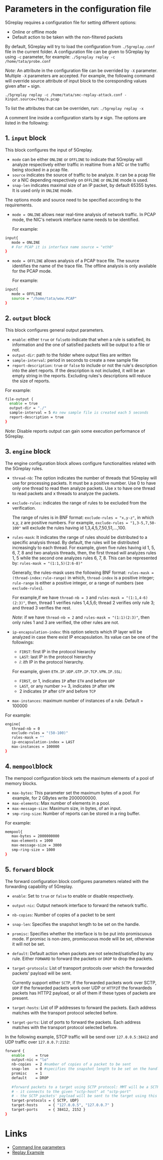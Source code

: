 # Parameters in the configuration file

5Greplay requires a configuration file for setting different options:

- Online or offline mode
- Default action to be taken with the non-filtered packets

By default, 5Greplay will try to load the configuration from `./5greplay.conf` file in the current folder. 
A configuration file can be given to 5Greplay by using `-c` parameter, for example:
`./5greplay replay -c /home/tata/probe.conf`

*Note*: An attribute in the configuration file can be overrided by `-X` parameter. 
Multiple `-X` parameters are accepted. For example, the following command will override source attribute of input block to the coresponding values given after `=` sign.

`./5greplay replay -c /home/tata/smc-replay-attack.conf -Xinput.source=/tmp/a.pcap`

To list the attributes that can be overriden, run: `./5greplay replay -x`

A comment line inside a configuration starts by `#` sign. The options are listed in the following:


## 1. `input` block

This block configures the input of 5Greplay.

- `mode` can be either `ONLINE` or `OFFLINE` to indicate that 5Greplay will analyze respectively either traffic in realtime from a NIC or the traffic being stocked in a pcap file.
- `source` indicates the source of traffic to be analyze. It can be a pcap file or a NIC depending respectively on `OFFLINE` or `ONLINE` mode is used.
- `snap-len` indicates maximal size of an IP packet, by default 65355 bytes. It is used only in `ONLINE` mode.

The options mode and source need to be specified according to the requirements.

- `mode = ONLINE` allows near real-time analysis of network traffic. In PCAP mode, the NIC's network interface name needs to be identified.

   For example:
```bash
input{
   mode = ONLINE
   # For PCAP it is interface name source = "eth0"
}
```

- `mode = OFFLINE` allows analysis of a PCAP trace file. The source identifies the name of the trace file. The offline analysis is only available for the PCAP mode. 

   For example:
```bash
input{
   mode = OFFLINE
   source = "/home/tata/wow.PCAP"
}
```


## 2. `output` block

This block configures general output parameters. 

- `enable`: either `true` or `false`to indicate that when a rule is satisfied, its information and the one of satisfied packets will be output to a file or not.
- `output-dir`: path to the folder where output files are written
- `sample-interval`: period in seconds to create a new sample file
- `report-description`: `true` or `false` to include or not the rule's description into the alert reports.
 If the description is not included, it will be an empty string in the reports.
 Excluding rules's descriptions will reduce the size of reports.
 
 For example:
 ```bash
file-output {
   enable = true
   output-dir = "./"
   sample-interval = 5 #a new sample file is created each 5 seconds
   report-description = true 
}
```

*Note*: Disable reports output can gain some execution performance of 5Greplay.

## 3. `engine` block

The engine configuration block allows configure functionalities related with the 5Greplay rules.

- `thread-nb`: The option indicates the number of threads that 5Greplay will use for processing packets. 
It must be a positive number. Use 0 to have only one thread to read then analyze packets. 
Use x to have one thread to read packets and x threads to analyze the packets.

- `exclude-rules`: indicates the range of rules to be excluded from the verification.

   The range of rules is in BNF format: `exclude-rules = "x,y-z"`, in which x,y, z are positive numbers.
For example, `exclude-rules = "1,3-5,7,50-100"` will exclude the rules having id 1,3,4,5,7,50,51,...,100.

- `rules-mask`: It indicates the range of rules should be distributed to a specific analysis thread.
By default, the rules will be distributed increasingly to each thread. 
For example, given five rules having id 1, 5, 6, 7, 8 and two analysis threads, 
then, the first thread will analyzes rules 1, 5 while the second one analyzes rules 6, 7, 8. 
This can be represented by: 
```rules-mask = "(1:1,5)(2:6-8)"```

   Generally, the rules-mask uses the following BNF format: `rules-mask = (thread-index:rule-range)`
in which, `thread-index` is a positive integer; `rule-range` is either
a positive integer, or a range of numbers (see `exclude-rules`).

   For example,if we have `thread-nb = 3` and `rules-mask = "(1:1,4-6)(2:3)"`, then, 
thread 1 verifies rules 1,4,5,6; thread 2 verifies only rule 3;
and thread 3 verifies the rest.

   *Note*: if we have `thread-nb = 2` and `rules-mask = "(1:1)(2:3)"`, 
then only rules 1 and 3 are verified, the other rules are not.


- `ip-encapsulation-index`: this option selects which IP layer will be analyzed in case there exist IP encapsulation. 
Its value can be one of the followings:
   + `FIRST`: first IP in the protocol hierarchy 
   + `LAST`: last IP in the protocol hierarchy 
   + *i*: *ith* IP in the protocol hierarchy.

   For example, given `ETH.IP.UDP.GTP.IP.TCP.VPN.IP.SSL`:
   + `FIRST`, or 1, indicates `IP` after `ETH` and before `UDP`
   + `LAST`, or any number >= 3, indicates `IP` after `VPN`
   + 2 indicates `IP` after `GTP` and before `TCP`

- `max-instances`: maximum number of instances of a rule. Default = 100000

For example:

```bash
engine{
   thread-nb = 0 
   exclude-rules = "(50-100)" 
   rules-mask = "" 
   ip-encapsulation-index = LAST 
   max-instances = 100000
}
```

## 4. `mempool`block

The mempool configuration block sets the maximum elements of a pool of memory blocks.

- `max-bytes`: This parameter set the maximum bytes of a pool. For example, for 2 GBytes write 2000000000.
- `max-elements`: Max number of elements in a pool.
- `max-message-size`: Maximum size, in bytes, of an input.
- `smp-ring-size`: Number of reports can be stored in a ring buffer.

For example:

```bash
mempool{
   max-bytes = 2000000000 
   max-elements = 1000 
   max-message-size = 3000 
   smp-ring-size = 1000
}
```

## 5. `forward` block

The forward configuration block configures parameters related with the forwarding capability of 5Greplay.

- `enable`: Set to `true` or `false` to enable or  disable respectively.
- `output-nic`: Output network interface to forward the network traffic.
- `nb-copies`: Number of copies of a packet to be sent
- `snap-len`: Specifies the snapshot length to be set on the handle.
- `promisc`: Specifies whether the interface is to be put into promiscuous mode. If promisc is non-zero, promiscuous mode will be set, otherwise it will not be set.
- `default`: Default action when packets are not selected/satisfied by any rule. 
Either `FORWARD` to forward the packets or `DROP` to drop the packets.
- `target-protocols`: List of transport protocols over which the forwarded packets' payload will be sent. 

   Currently support either `SCTP`, if the forwarded packets work over SCTP, `UDP` if the forwarded packets work over UDP or `HTTP2`if the forwardeds packets has HTTP2 payload, or all of them if these types of packets are present.
- `target-hosts`: List of IP addresses to forward the packets. Each address matches with the transport protocol selected before.
- `target-ports`: List of ports to forward the packets. Each address matches with the transport protocol selected before.



In the following example, STCP traffic will be send over `127.0.0.5:38412` and UDP traffic over `127.0.0.7:2152`:

```bash
forward {
   enable     = true
   output-nic = "lo"
   nb-copies  = 2 #number of copies of a packet to be sent
   snap-len   = 0 #specifies the snapshot length to be set on the handle.
   promisc    = 1
   default    = DROP 
   
   #forward packets to a target using SCTP protocol: MMT will be a SCTP client, 
   # - it connects to the given "sctp-host" at "sctp-port"
   # - the SCTP packets' payload will be sent to the target using this SCTP connection
   target-protocols = { SCTP, UDP}
   target-hosts     = { "127.0.0.5", "127.0.0.7" }
   target-ports     = { 38412, 2152 }
}
```
# Links

- [Command line parameters](../commands)
- [Replay Example](../../tutorial/replay-open5gs)

